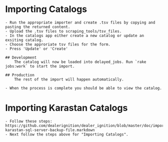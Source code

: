 # Importing Catalogs

	- Run the appropriate importer and create .tsv files by copying and pasting the returned content.
	- Upload the .tsv files to scraping_tools/tsv_files.
	- In the catalogs app either create a new catalog or update an exsiting catalog.
	- Choose the approriate tsv files for the form.
	- Press 'Update' or 'Create'
		
	## Development
		The catalog will now be loaded into delayed_jobs. Run `rake jobs:work` to start the import.

	## Production
		The rest of the import will happen automatically.

	- When the process is complete you should be able to view the catalog.

# Importing Karastan Catalogs

	- Follow these steps: https://github.com/dealerignition/dealer_ignition/blob/master/doc/importing-karastan-sql-server-backup-file.markdown
	- Next follow the steps above for "Importing Catalogs".